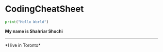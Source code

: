 # CodingCheatSheet
```python
print("Hello World")
```
**My name is Shahriar Shochi** 
<hr />
*I live in Toronto*
